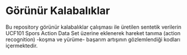 # Görünür Kalabalıklar

Bu repository görünür kalabalıklar çalışması ile üretilen sentetik verilerin UCF101 Spors Action Data Set üzerine eklenerek hareket tanıma (action recognition) -koşma ve yürüme- başarım artışının gözlemlendiği kodları içermektedir.
